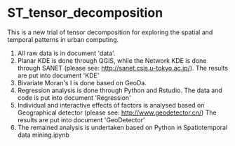 # ST_tensor_decomposition
This is a new trial of tensor decomposition for exploring the spatial and temporal patterns in urban computing.
1. All raw data is in document 'data'.
2. Planar KDE is done through QGIS, while the Network KDE is done through SANET (please see: http://sanet.csis.u-tokyo.ac.jp/).
The results are put into document 'KDE'
3. Bivariate Moran's I is done based on GeoDa.
4. Regression analysis is done through Python and Rstudio.
The data and code is put into document 'Regression'
5. Individual and interactive effects of factors is analysed based on Geographical detector (please see: http://www.geodetector.cn/)
The results are put into document 'GeoDetector'
6. The remained analysis is undertaken based on Python in Spatiotemporal data mining.ipynb
